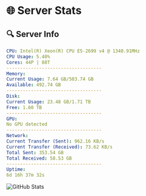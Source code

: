 # 🌐 Server Stats
## 🔍 Server Info
```yaml
CPU: Intel(R) Xeon(R) CPU E5-2699 v4 @ 1340.91MHz
CPU Usage: 5.40%
Cores: 44P | 88T
-----------------------------------
Memory:
Current Usage: 7.64 GB/503.74 GB
Available: 492.74 GB
-----------------------------------
Disk:
Current Usage: 23.48 GB/1.71 TB
Free: 1.60 TB
-----------------------------------
GPU:
No GPU detected
-----------------------------------
Network:
Current Transfer (Sent): 962.16 KB/s
Current Transfer (Received): 73.62 KB/s
Total Sent: 353.54 GB
Total Received: 58.53 GB
-----------------------------------
Uptime:
6d 16h 37m 32s
```
![GitHub Stats](https://img.shields.io/badge/Updated-2025-04-26_09:46:20-blue)